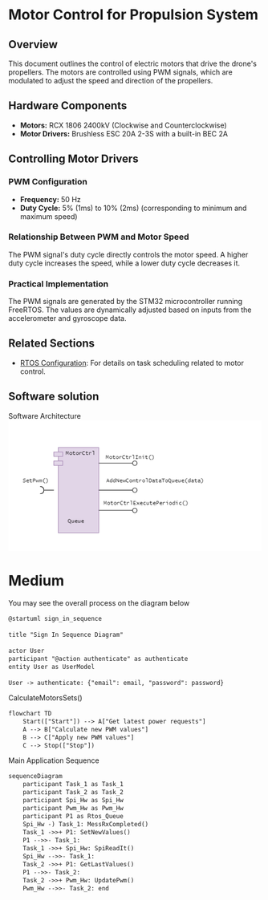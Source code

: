 # Motor Control for Propulsion System

## Overview
This document outlines the control of electric motors that drive the drone's propellers. The motors are controlled using PWM signals, which are modulated to adjust the speed and direction of the propellers.

## Hardware Components
- **Motors:** RCX 1806 2400kV (Clockwise and Counterclockwise)
- **Motor Drivers:** Brushless ESC 20A 2-3S with a built-in BEC 2A

## Controlling Motor Drivers

### PWM Configuration
- **Frequency:** 50 Hz
- **Duty Cycle:** 5% (1ms) to 10% (2ms) (corresponding to minimum and maximum speed)

### Relationship Between PWM and Motor Speed
The PWM signal's duty cycle directly controls the motor speed. A higher duty cycle increases the speed, while a lower duty cycle decreases it.

### Practical Implementation
The PWM signals are generated by the STM32 microcontroller running FreeRTOS. The values are dynamically adjusted based on inputs from the accelerometer and gyroscope data.

## Related Sections
- [RTOS Configuration](rtos.md): For details on task scheduling related to motor control.

## Software solution

Software Architecture  
![Alt text](images/MotorCtrlArchitecture.drawio.png)

# Medium

You may see the overall process on the diagram below

```puml
@startuml sign_in_sequence  
  
title "Sign In Sequence Diagram"  
  
actor User  
participant "@action authenticate" as authenticate
entity User as UserModel  
  
User -> authenticate: {"email": email, "password": password}
```

CalculateMotorsSets()  
``` mermaid
flowchart TD
    Start(["Start"]) --> A["Get latest power requests"]
    A --> B["Calculate new PWM values"]
    B --> C["Apply new PWM values"]
    C --> Stop(["Stop"])
```

Main Application Sequence  
``` mermaid
sequenceDiagram
    participant Task_1 as Task_1
    participant Task_2 as Task_2
    participant Spi_Hw as Spi_Hw
    participant Pwm_Hw as Pwm_Hw
    participant P1 as Rtos_Queue
    Spi_Hw -) Task_1: MessRxCompleted()
    Task_1 ->>+ P1: SetNewValues()
    P1 -->>- Task_1: 
    Task_1 ->>+ Spi_Hw: SpiReadIt()
    Spi_Hw -->>- Task_1: 
    Task_2 ->>+ P1: GetLastValues()
    P1 -->>- Task_2: 
    Task_2 ->>+ Pwm_Hw: UpdatePwm()
    Pwm_Hw -->>- Task_2: end
```